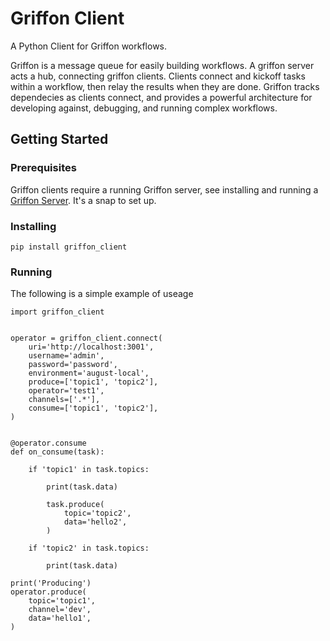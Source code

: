 # Griffon Client

A Python Client for Griffon workflows.

Griffon is a message queue for easily building workflows.  A griffon server acts a hub, connecting griffon clients.  Clients connect and kickoff tasks within a workflow, then relay the results when they are done.  Griffon tracks dependecies as clients connect, and provides a powerful architecture for developing against, debugging, and running complex workflows.


## Getting Started


### Prerequisites

Griffon clients require a running Griffon server, see installing and running a [Griffon Server](https://github.com/AugustBrenner/griffon-server-node). It's a snap to set up.

### Installing

```
pip install griffon_client
```

### Running

The following is a simple example of useage

```
import griffon_client


operator = griffon_client.connect(
    uri='http://localhost:3001',
    username='admin',
    password='password',
    environment='august-local',
    produce=['topic1', 'topic2'],
    operator='test1',
    channels=['.*'],
    consume=['topic1', 'topic2'],
)


@operator.consume
def on_consume(task):

    if 'topic1' in task.topics:

        print(task.data)

        task.produce(
            topic='topic2',
            data='hello2',
        )

    if 'topic2' in task.topics:

        print(task.data)

print('Producing')
operator.produce(
    topic='topic1',
    channel='dev',
    data='hello1',
)
```
